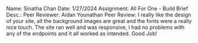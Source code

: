 Name: Sinatha Chan
Date: 1/27/2024
Assignment: All For One - Build
Brief Desc.:
Peer Reviewer: Aidan Younathan
Peer Review: I really like the design of your site, all the background images are great and the fonts were a really nice touch. The site ran well and was responsive, I had no problems with any of the endpoints and it all worked as intended. Good Job!